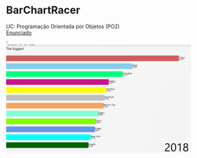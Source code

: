 # BarChartRacer

UC: Programação Orientada por Objetos (PO2)  
[Enunciado](https://github.com/FabiomtGoncalves/BarChartRacer/blob/master/tp_po2_2021_2022%20pt.pdf)  

![1](https://github.com/FabiomtGoncalves/BarChartRacer/blob/master/1.png)
